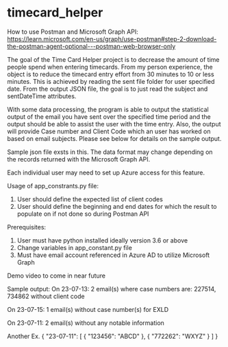 # timecard_helper

How to use Postman and Microsoft Graph API: https://learn.microsoft.com/en-us/graph/use-postman#step-2-download-the-postman-agent-optional---postman-web-browser-only

The goal of the Time Card Helper project is to decrease the amount of time people spend when entering timecards. From my person experience, the object is to reduce the timecard entry effort from 30 minutes to 10 or less minutes.
This is achieved by reading the sent file folder for user specified date. From the output JSON file, the goal is to just read the subject and sentDateTime attributes.

With some data processing, the program is able to output the statistical output of the email you have sent over the specified time period and the output should be able to assist the user with the time entry. Also, the output will provide Case number and Client Code which an user has worked on based on email subjects. Please see below for details on the sample output.

Sample json file exsts in this. The data format may change depending on the records returned with the Microsoft Graph API.

Each individual user may need to set up Azure access for this feature.

Usage of app_constrants.py file:
1. User should define the expected list of client codes
2. User should define the beginning and end dates for which the result to populate on if not done so during Postman API

Prerequisites:
1. User must have python installed ideally version 3.6 or above
2. Change variables in app_constant.py file
3. Must have email account referenced in Azure AD to utilize Microsoft Graph

Demo video to come in near future

Sample output:
On 23-07-13: 
2 email(s) where case numbers are: 227514, 734862 without client code


On 23-07-15: 
1 email(s) without case number(s) for EXLD


On 23-07-11: 
2 email(s) without any notable information

Another Ex.
{
    "23-07-11": [
        {
            "123456": "ABCD"
        },
        {
            "772262": "WXYZ"
        }
    ]
}
